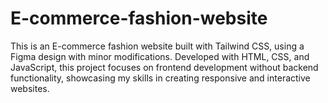 # E-commerce-fashion-website
This is an E-commerce fashion website built with Tailwind CSS, using a Figma design with minor modifications. Developed with HTML, CSS, and JavaScript, this project focuses on frontend development without backend functionality, showcasing my skills in creating responsive and interactive websites.
